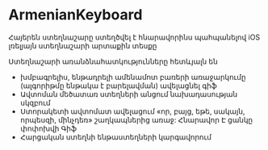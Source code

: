 # ArmenianKeyboard 
Հայերեն ստեղնաշարը ստեղծվել է հնարավորինս պահպանելով iOS լռելյայն ստեղնաշարի արտաքին տեսքը

Ստեղնաշարի առանձնահատկությունները հետևյալն են

 - խմբագրելիս, ենթադրելի ամենամոտ բառերի առաջարկումը (ալգորիթմը ենթակա է բարելավման)
ավելացնել գիֆ
 - Ավտոման մեծատառ ստեղների անցում նախադասության սկզբում
 - Ստորակետի ավտոմատ ավելացում «որ, բայց, եթե, սակայն, որպեսզի, մինչդեռ» շաղկապներից առաջ: Հնարավոր Է ցանկը փոփոխվի
Գիֆ
 - Հարցական ստեղնի ենթաստեղների կարգավորում

